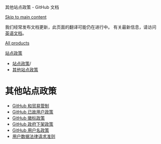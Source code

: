 其他站点政策 - GitHub 文档

[Skip to main content](#main-content)

我们经常发布文档更新，此页面的翻译可能仍在进行中。 有关最新信息，请访问[英语文档](/en)。

[All products](/zh)

[站点政策](/zh/site-policy)

* [站点政策](/zh/site-policy)/
* [其他站点政策](/zh/site-policy/other-site-policies)

其他站点政策
==========

* [GitHub 和贸易管制](/zh/site-policy/other-site-policies/github-and-trade-controls)
* [GitHub 已故用户政策](/zh/site-policy/other-site-policies/github-deceased-user-policy)
* [GitHub 徽标政策](/zh/site-policy/other-site-policies/github-logo-policy)
* [GitHub 政府下架政策](/zh/site-policy/other-site-policies/github-government-takedown-policy)
* [GitHub 用户名政策](/zh/site-policy/other-site-policies/github-username-policy)
* [用户数据法律请求准则](/zh/site-policy/other-site-policies/guidelines-for-legal-requests-of-user-data)
